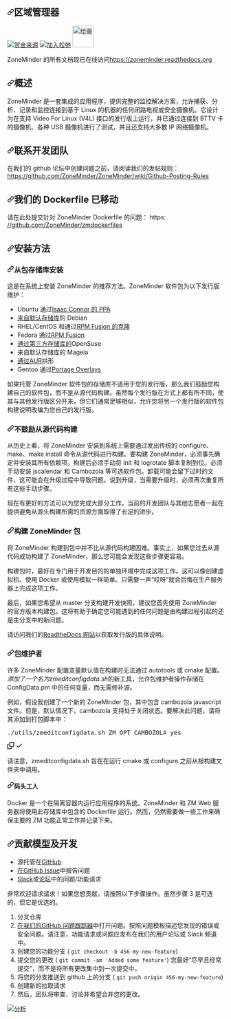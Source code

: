 <div class="Box-sc-g0xbh4-0 bJMeLZ js-snippet-clipboard-copy-unpositioned" data-hpc="true"><article class="markdown-body entry-content container-lg" itemprop="text"><h1 tabindex="-1" dir="auto"><a id="user-content-zoneminder" class="anchor" aria-hidden="true" tabindex="-1" href="#zoneminder"><svg class="octicon octicon-link" viewBox="0 0 16 16" version="1.1" width="16" height="16" aria-hidden="true"><path d="m7.775 3.275 1.25-1.25a3.5 3.5 0 1 1 4.95 4.95l-2.5 2.5a3.5 3.5 0 0 1-4.95 0 .751.751 0 0 1 .018-1.042.751.751 0 0 1 1.042-.018 1.998 1.998 0 0 0 2.83 0l2.5-2.5a2.002 2.002 0 0 0-2.83-2.83l-1.25 1.25a.751.751 0 0 1-1.042-.018.751.751 0 0 1-.018-1.042Zm-4.69 9.64a1.998 1.998 0 0 0 2.83 0l1.25-1.25a.751.751 0 0 1 1.042.018.751.751 0 0 1 .018 1.042l-1.25 1.25a3.5 3.5 0 1 1-4.95-4.95l2.5-2.5a3.5 3.5 0 0 1 4.95 0 .751.751 0 0 1-.018 1.042.751.751 0 0 1-1.042.018 1.998 1.998 0 0 0-2.83 0l-2.5 2.5a1.998 1.998 0 0 0 0 2.83Z"></path></svg></a><font style="vertical-align: inherit;"><font style="vertical-align: inherit;">区域管理器</font></font></h1>
<p dir="auto"><a href="https://www.bountysource.com/teams/zoneminder/issues?utm_source=ZoneMinder&amp;utm_medium=shield&amp;utm_campaign=bounties_received" rel="nofollow"><img src="https://camo.githubusercontent.com/bc462daa8780a4891fba46fe2b85142ec66828bbb90dad7fc983a17a6d643d0b/68747470733a2f2f6170692e626f756e7479736f757263652e636f6d2f62616467652f7465616d3f7465616d5f69643d323034267374796c653d626f756e746965735f7265636569766564" alt="赏金来源" data-canonical-src="https://api.bountysource.com/badge/team?team_id=204&amp;style=bounties_received" style="max-width: 100%;"></a>
<a href="https://join.slack.com/t/zoneminder-chat/shared_invite/enQtNTU0NDkxMDM5NDQwLTdhZmQ5Y2M2NWQyN2JkYTBiN2ZkMzIzZGQ0MDliMTRmM2FjZWRlYzUwYTQ2MjMwMTVjMzQ1NjYxOTdmMjE2MTE" title="加入松弛" rel="nofollow"><img src="https://github.com/ozonesecurity/ozonebase/raw/master/img/slacksm.png?raw=true" alt="加入松弛" style="max-width: 100%;"></a>
<a href="https://discord.gg/tHYyP9k66q" title="加入 Discord 服务器" rel="nofollow"><img src="https://camo.githubusercontent.com/ea56f1aae4eb527e8c964bff0c449d75c276a9344ad50ac997a719039e4daddc/68747470733a2f2f6173736574732d676c6f62616c2e776562736974652d66696c65732e636f6d2f3632353761646566393338363765353064383464333065322f3633366530613661343963663132376266393264653165325f69636f6e5f636c7964655f626c7572706c655f5247422e706e67" alt="绘画" width="50" data-canonical-src="https://assets-global.website-files.com/6257adef93867e50d84d30e2/636e0a6a49cf127bf92de1e2_icon_clyde_blurple_RGB.png" style="max-width: 100%;"></a></p>
<p dir="auto"><font style="vertical-align: inherit;"><font style="vertical-align: inherit;">ZoneMinder 的所有文档现已在线访问</font></font><a href="https://zoneminder.readthedocs.org" rel="nofollow"><font style="vertical-align: inherit;"><font style="vertical-align: inherit;">https://zoneminder.readthedocs.org</font></font></a></p>
<h2 tabindex="-1" dir="auto"><a id="user-content-overview" class="anchor" aria-hidden="true" tabindex="-1" href="#overview"><svg class="octicon octicon-link" viewBox="0 0 16 16" version="1.1" width="16" height="16" aria-hidden="true"><path d="m7.775 3.275 1.25-1.25a3.5 3.5 0 1 1 4.95 4.95l-2.5 2.5a3.5 3.5 0 0 1-4.95 0 .751.751 0 0 1 .018-1.042.751.751 0 0 1 1.042-.018 1.998 1.998 0 0 0 2.83 0l2.5-2.5a2.002 2.002 0 0 0-2.83-2.83l-1.25 1.25a.751.751 0 0 1-1.042-.018.751.751 0 0 1-.018-1.042Zm-4.69 9.64a1.998 1.998 0 0 0 2.83 0l1.25-1.25a.751.751 0 0 1 1.042.018.751.751 0 0 1 .018 1.042l-1.25 1.25a3.5 3.5 0 1 1-4.95-4.95l2.5-2.5a3.5 3.5 0 0 1 4.95 0 .751.751 0 0 1-.018 1.042.751.751 0 0 1-1.042.018 1.998 1.998 0 0 0-2.83 0l-2.5 2.5a1.998 1.998 0 0 0 0 2.83Z"></path></svg></a><font style="vertical-align: inherit;"><font style="vertical-align: inherit;">概述</font></font></h2>
<p dir="auto"><font style="vertical-align: inherit;"><font style="vertical-align: inherit;">ZoneMinder 是一套集成的应用程序，提供完整的监控解决方案，允许捕获、分析、记录和监控连接到基于 Linux 的机器的任何闭路电视或安全摄像机。</font><font style="vertical-align: inherit;">它设计为在支持 Video For Linux (V4L) 接口的发行版上运行，并已通过连接到 BTTV 卡的摄像机、各种 USB 摄像机进行了测试，并且还支持大多数 IP 网络摄像机。</font></font></p>
<h2 tabindex="-1" dir="auto"><a id="user-content-contacting-the-development-team" class="anchor" aria-hidden="true" tabindex="-1" href="#contacting-the-development-team"><svg class="octicon octicon-link" viewBox="0 0 16 16" version="1.1" width="16" height="16" aria-hidden="true"><path d="m7.775 3.275 1.25-1.25a3.5 3.5 0 1 1 4.95 4.95l-2.5 2.5a3.5 3.5 0 0 1-4.95 0 .751.751 0 0 1 .018-1.042.751.751 0 0 1 1.042-.018 1.998 1.998 0 0 0 2.83 0l2.5-2.5a2.002 2.002 0 0 0-2.83-2.83l-1.25 1.25a.751.751 0 0 1-1.042-.018.751.751 0 0 1-.018-1.042Zm-4.69 9.64a1.998 1.998 0 0 0 2.83 0l1.25-1.25a.751.751 0 0 1 1.042.018.751.751 0 0 1 .018 1.042l-1.25 1.25a3.5 3.5 0 1 1-4.95-4.95l2.5-2.5a3.5 3.5 0 0 1 4.95 0 .751.751 0 0 1-.018 1.042.751.751 0 0 1-1.042.018 1.998 1.998 0 0 0-2.83 0l-2.5 2.5a1.998 1.998 0 0 0 0 2.83Z"></path></svg></a><font style="vertical-align: inherit;"><font style="vertical-align: inherit;">联系开发团队</font></font></h2>
<p dir="auto"><font style="vertical-align: inherit;"><font style="vertical-align: inherit;">在我们的 github 论坛中创建问题之前，请阅读我们的发帖规则：
 </font></font><a href="https://github.com/ZoneMinder/ZoneMinder/wiki/Github-Posting-Rules"><font style="vertical-align: inherit;"><font style="vertical-align: inherit;">https://github.com/ZoneMinder/ZoneMinder/wiki/Github-Posting-Rules</font></font></a></p>
<h2 tabindex="-1" dir="auto"><a id="user-content-our-dockerfile-has-moved" class="anchor" aria-hidden="true" tabindex="-1" href="#our-dockerfile-has-moved"><svg class="octicon octicon-link" viewBox="0 0 16 16" version="1.1" width="16" height="16" aria-hidden="true"><path d="m7.775 3.275 1.25-1.25a3.5 3.5 0 1 1 4.95 4.95l-2.5 2.5a3.5 3.5 0 0 1-4.95 0 .751.751 0 0 1 .018-1.042.751.751 0 0 1 1.042-.018 1.998 1.998 0 0 0 2.83 0l2.5-2.5a2.002 2.002 0 0 0-2.83-2.83l-1.25 1.25a.751.751 0 0 1-1.042-.018.751.751 0 0 1-.018-1.042Zm-4.69 9.64a1.998 1.998 0 0 0 2.83 0l1.25-1.25a.751.751 0 0 1 1.042.018.751.751 0 0 1 .018 1.042l-1.25 1.25a3.5 3.5 0 1 1-4.95-4.95l2.5-2.5a3.5 3.5 0 0 1 4.95 0 .751.751 0 0 1-.018 1.042.751.751 0 0 1-1.042.018 1.998 1.998 0 0 0-2.83 0l-2.5 2.5a1.998 1.998 0 0 0 0 2.83Z"></path></svg></a><font style="vertical-align: inherit;"><font style="vertical-align: inherit;">我们的 Dockerfile 已移动</font></font></h2>
<p dir="auto"><font style="vertical-align: inherit;"><font style="vertical-align: inherit;">请在此处提交针对 ZoneMinder Dockerfile 的问题：
 https: </font></font><a href="https://github.com/ZoneMinder/zmdockerfiles"><font style="vertical-align: inherit;"><font style="vertical-align: inherit;">//github.com/ZoneMinder/zmdockerfiles</font></font></a></p>
<h2 tabindex="-1" dir="auto"><a id="user-content-installation-methods" class="anchor" aria-hidden="true" tabindex="-1" href="#installation-methods"><svg class="octicon octicon-link" viewBox="0 0 16 16" version="1.1" width="16" height="16" aria-hidden="true"><path d="m7.775 3.275 1.25-1.25a3.5 3.5 0 1 1 4.95 4.95l-2.5 2.5a3.5 3.5 0 0 1-4.95 0 .751.751 0 0 1 .018-1.042.751.751 0 0 1 1.042-.018 1.998 1.998 0 0 0 2.83 0l2.5-2.5a2.002 2.002 0 0 0-2.83-2.83l-1.25 1.25a.751.751 0 0 1-1.042-.018.751.751 0 0 1-.018-1.042Zm-4.69 9.64a1.998 1.998 0 0 0 2.83 0l1.25-1.25a.751.751 0 0 1 1.042.018.751.751 0 0 1 .018 1.042l-1.25 1.25a3.5 3.5 0 1 1-4.95-4.95l2.5-2.5a3.5 3.5 0 0 1 4.95 0 .751.751 0 0 1-.018 1.042.751.751 0 0 1-1.042.018 1.998 1.998 0 0 0-2.83 0l-2.5 2.5a1.998 1.998 0 0 0 0 2.83Z"></path></svg></a><font style="vertical-align: inherit;"><font style="vertical-align: inherit;">安装方法</font></font></h2>
<h3 tabindex="-1" dir="auto"><a id="user-content-install-from-a-package-repository" class="anchor" aria-hidden="true" tabindex="-1" href="#install-from-a-package-repository"><svg class="octicon octicon-link" viewBox="0 0 16 16" version="1.1" width="16" height="16" aria-hidden="true"><path d="m7.775 3.275 1.25-1.25a3.5 3.5 0 1 1 4.95 4.95l-2.5 2.5a3.5 3.5 0 0 1-4.95 0 .751.751 0 0 1 .018-1.042.751.751 0 0 1 1.042-.018 1.998 1.998 0 0 0 2.83 0l2.5-2.5a2.002 2.002 0 0 0-2.83-2.83l-1.25 1.25a.751.751 0 0 1-1.042-.018.751.751 0 0 1-.018-1.042Zm-4.69 9.64a1.998 1.998 0 0 0 2.83 0l1.25-1.25a.751.751 0 0 1 1.042.018.751.751 0 0 1 .018 1.042l-1.25 1.25a3.5 3.5 0 1 1-4.95-4.95l2.5-2.5a3.5 3.5 0 0 1 4.95 0 .751.751 0 0 1-.018 1.042.751.751 0 0 1-1.042.018 1.998 1.998 0 0 0-2.83 0l-2.5 2.5a1.998 1.998 0 0 0 0 2.83Z"></path></svg></a><font style="vertical-align: inherit;"><font style="vertical-align: inherit;">从包存储库安装</font></font></h3>
<p dir="auto"><font style="vertical-align: inherit;"><font style="vertical-align: inherit;">这是在系统上安装 ZoneMinder 的推荐方法。</font><font style="vertical-align: inherit;">ZoneMinder 软件包为以下发行版维护：</font></font></p>
<ul dir="auto">
<li><font style="vertical-align: inherit;"><font style="vertical-align: inherit;">Ubuntu 通过</font></font><a href="https://launchpad.net/~iconnor" rel="nofollow"><font style="vertical-align: inherit;"><font style="vertical-align: inherit;">Isaac Connor 的 PPA</font></font></a></li>
<li><font style="vertical-align: inherit;"><a href="https://packages.debian.org/search?searchon=names&amp;keywords=zoneminder" rel="nofollow"><font style="vertical-align: inherit;">来自默认存储库</font></a><font style="vertical-align: inherit;">的 Debian</font></font><a href="https://packages.debian.org/search?searchon=names&amp;keywords=zoneminder" rel="nofollow"><font style="vertical-align: inherit;"></font></a></li>
<li><font style="vertical-align: inherit;"><font style="vertical-align: inherit;">RHEL/CentOS 和通过</font></font><a href="http://rpmfusion.org" rel="nofollow"><font style="vertical-align: inherit;"><font style="vertical-align: inherit;">RPM Fusion 的克隆</font></font></a></li>
<li><font style="vertical-align: inherit;"><font style="vertical-align: inherit;">Fedora 通过</font></font><a href="http://rpmfusion.org" rel="nofollow"><font style="vertical-align: inherit;"><font style="vertical-align: inherit;">RPM Fusion</font></font></a></li>
<li><font style="vertical-align: inherit;"><a href="https://wiki.zoneminder.com/Installing_using_ZoneMinder_RPMs_for_SuSE" rel="nofollow"><font style="vertical-align: inherit;">通过第三方存储库的</font></a><font style="vertical-align: inherit;">OpenSuse</font></font><a href="https://wiki.zoneminder.com/Installing_using_ZoneMinder_RPMs_for_SuSE" rel="nofollow"><font style="vertical-align: inherit;"></font></a></li>
<li><font style="vertical-align: inherit;"><font style="vertical-align: inherit;">来自默认存储库的 Mageia</font></font></li>
<li><font style="vertical-align: inherit;"><a href="https://aur.archlinux.org/packages/zoneminder/" rel="nofollow"><font style="vertical-align: inherit;">通过AUR</font></a><font style="vertical-align: inherit;">拱形</font></font><a href="https://aur.archlinux.org/packages/zoneminder/" rel="nofollow"><font style="vertical-align: inherit;"></font></a></li>
<li><font style="vertical-align: inherit;"><font style="vertical-align: inherit;">Gentoo 通过</font></font><a href="http://gpo.zugaina.org/www-misc/zoneminder" rel="nofollow"><font style="vertical-align: inherit;"><font style="vertical-align: inherit;">Portage Overlays</font></font></a></li>
</ul>
<p dir="auto"><font style="vertical-align: inherit;"><font style="vertical-align: inherit;">如果托管 ZoneMinder 软件包的存储库不适用于您的发行版，那么我们鼓励您构建自己的软件包，而不是从源代码构建。</font><font style="vertical-align: inherit;">虽然每个发行版在方式上都有所不同，使其与其他发行版区分开来，但它们通常足够相似，允许您将另一个发行版的软件包构建说明改编为您自己的发行版。</font></font></p>
<h3 tabindex="-1" dir="auto"><a id="user-content-building-from-source-is-discouraged" class="anchor" aria-hidden="true" tabindex="-1" href="#building-from-source-is-discouraged"><svg class="octicon octicon-link" viewBox="0 0 16 16" version="1.1" width="16" height="16" aria-hidden="true"><path d="m7.775 3.275 1.25-1.25a3.5 3.5 0 1 1 4.95 4.95l-2.5 2.5a3.5 3.5 0 0 1-4.95 0 .751.751 0 0 1 .018-1.042.751.751 0 0 1 1.042-.018 1.998 1.998 0 0 0 2.83 0l2.5-2.5a2.002 2.002 0 0 0-2.83-2.83l-1.25 1.25a.751.751 0 0 1-1.042-.018.751.751 0 0 1-.018-1.042Zm-4.69 9.64a1.998 1.998 0 0 0 2.83 0l1.25-1.25a.751.751 0 0 1 1.042.018.751.751 0 0 1 .018 1.042l-1.25 1.25a3.5 3.5 0 1 1-4.95-4.95l2.5-2.5a3.5 3.5 0 0 1 4.95 0 .751.751 0 0 1-.018 1.042.751.751 0 0 1-1.042.018 1.998 1.998 0 0 0-2.83 0l-2.5 2.5a1.998 1.998 0 0 0 0 2.83Z"></path></svg></a><font style="vertical-align: inherit;"><font style="vertical-align: inherit;">不鼓励从源代码构建</font></font></h3>
<p dir="auto"><font style="vertical-align: inherit;"><font style="vertical-align: inherit;">从历史上看，将 ZoneMinder 安装到系统上需要通过发出传统的 configure、make、make install 命令从源代码进行构建。</font><font style="vertical-align: inherit;">要构建 ZoneMinder，必须事先确定并安装其所有依赖项。</font><font style="vertical-align: inherit;">构建后必须手动将 Init 和 logrotate 脚本复制到位。</font><font style="vertical-align: inherit;">必须手动安装 jscalendar 和 Cambozola 等可选软件包。</font><font style="vertical-align: inherit;">卸载可能会留下过时的文件，这可能会在升级过程中导致问题。</font><font style="vertical-align: inherit;">说到升级，当需要升级时，必须再次重复所有这些手动步骤。</font></font></p>
<p dir="auto"><font style="vertical-align: inherit;"><font style="vertical-align: inherit;">现在有更好的方法可以为您完成大部分工作。</font><font style="vertical-align: inherit;">当前的开发团队与其他志愿者一起在提供避免从源头构建所需的资源方面取得了长足的进步。</font></font></p>
<h3 tabindex="-1" dir="auto"><a id="user-content-building-a-zoneminder-package" class="anchor" aria-hidden="true" tabindex="-1" href="#building-a-zoneminder-package"><svg class="octicon octicon-link" viewBox="0 0 16 16" version="1.1" width="16" height="16" aria-hidden="true"><path d="m7.775 3.275 1.25-1.25a3.5 3.5 0 1 1 4.95 4.95l-2.5 2.5a3.5 3.5 0 0 1-4.95 0 .751.751 0 0 1 .018-1.042.751.751 0 0 1 1.042-.018 1.998 1.998 0 0 0 2.83 0l2.5-2.5a2.002 2.002 0 0 0-2.83-2.83l-1.25 1.25a.751.751 0 0 1-1.042-.018.751.751 0 0 1-.018-1.042Zm-4.69 9.64a1.998 1.998 0 0 0 2.83 0l1.25-1.25a.751.751 0 0 1 1.042.018.751.751 0 0 1 .018 1.042l-1.25 1.25a3.5 3.5 0 1 1-4.95-4.95l2.5-2.5a3.5 3.5 0 0 1 4.95 0 .751.751 0 0 1-.018 1.042.751.751 0 0 1-1.042.018 1.998 1.998 0 0 0-2.83 0l-2.5 2.5a1.998 1.998 0 0 0 0 2.83Z"></path></svg></a><font style="vertical-align: inherit;"><font style="vertical-align: inherit;">构建 ZoneMinder 包</font></font></h3>
<p dir="auto"><font style="vertical-align: inherit;"><font style="vertical-align: inherit;">将 ZoneMinder 构建到包中并不比从源代码构建困难。</font><font style="vertical-align: inherit;">事实上，如果您过去从源代码成功构建了 ZoneMinder，那么您可能会发现这些步骤更容易。</font></font></p>
<p dir="auto"><font style="vertical-align: inherit;"><font style="vertical-align: inherit;">构建包时，最好在专门用于开发目的的单独环境中完成这项工作。</font><font style="vertical-align: inherit;">这可以像创建虚拟机、使用 Docker 或使用模拟一样简单。</font><font style="vertical-align: inherit;">只需要一声“哎呀”就会后悔在生产服务器上完成这项工作。</font></font></p>
<p dir="auto"><font style="vertical-align: inherit;"><font style="vertical-align: inherit;">最后，如果您希望从 master 分支构建开发快照，建议您首先使用 ZoneMinder 的官方版本构建包。</font><font style="vertical-align: inherit;">这将有助于确定您可能遇到的任何问题是由构建过程引起的还是主分支中的新问题。</font></font></p>
<p dir="auto"><font style="vertical-align: inherit;"><font style="vertical-align: inherit;">请访问我们的</font></font><a href="https://zoneminder.readthedocs.org/en/stable/installationguide/index.html" rel="nofollow"><font style="vertical-align: inherit;"><font style="vertical-align: inherit;">ReadtheDocs 网站</font></font></a><font style="vertical-align: inherit;"><font style="vertical-align: inherit;">以获取发行版的具体说明。</font></font></p>
<h3 tabindex="-1" dir="auto"><a id="user-content-package-maintainers" class="anchor" aria-hidden="true" tabindex="-1" href="#package-maintainers"><svg class="octicon octicon-link" viewBox="0 0 16 16" version="1.1" width="16" height="16" aria-hidden="true"><path d="m7.775 3.275 1.25-1.25a3.5 3.5 0 1 1 4.95 4.95l-2.5 2.5a3.5 3.5 0 0 1-4.95 0 .751.751 0 0 1 .018-1.042.751.751 0 0 1 1.042-.018 1.998 1.998 0 0 0 2.83 0l2.5-2.5a2.002 2.002 0 0 0-2.83-2.83l-1.25 1.25a.751.751 0 0 1-1.042-.018.751.751 0 0 1-.018-1.042Zm-4.69 9.64a1.998 1.998 0 0 0 2.83 0l1.25-1.25a.751.751 0 0 1 1.042.018.751.751 0 0 1 .018 1.042l-1.25 1.25a3.5 3.5 0 1 1-4.95-4.95l2.5-2.5a3.5 3.5 0 0 1 4.95 0 .751.751 0 0 1-.018 1.042.751.751 0 0 1-1.042.018 1.998 1.998 0 0 0-2.83 0l-2.5 2.5a1.998 1.998 0 0 0 0 2.83Z"></path></svg></a><font style="vertical-align: inherit;"><font style="vertical-align: inherit;">包维护者</font></font></h3>
<p dir="auto"><font style="vertical-align: inherit;"><font style="vertical-align: inherit;">许多 ZoneMinder 配置变量默认值在构建时无法通过 autotools 或 cmake 配置。</font></font><em><font style="vertical-align: inherit;"><font style="vertical-align: inherit;">添加了一个名为zmeditconfigdata.sh</font></font></em><font style="vertical-align: inherit;"><font style="vertical-align: inherit;">的新工具</font><font style="vertical-align: inherit;">，允许包维护者操作存储在 ConfigData.pm 中的任何变量，而无需修补源。</font></font></p>
<p dir="auto"><font style="vertical-align: inherit;"><font style="vertical-align: inherit;">例如，假设我创建了一个新的 ZoneMinder 包，其中包含 cambozola javascript 文件。</font><font style="vertical-align: inherit;">但是，默认情况下，cambozola 支持处于关闭状态。</font><font style="vertical-align: inherit;">要解决此问题，请将其添加到打包脚本中：</font></font></p>
<div class="highlight highlight-source-shell notranslate position-relative overflow-auto" dir="auto"><pre>./utils/zmeditconfigdata.sh ZM_OPT_CAMBOZOLA yes</pre><div class="zeroclipboard-container">
    <clipboard-copy aria-label="Copy" class="ClipboardButton btn btn-invisible js-clipboard-copy m-2 p-0 tooltipped-no-delay d-flex flex-justify-center flex-items-center" data-copy-feedback="Copied!" data-tooltip-direction="w" value="./utils/zmeditconfigdata.sh ZM_OPT_CAMBOZOLA yes" tabindex="0" role="button">
      <svg aria-hidden="true" height="16" viewBox="0 0 16 16" version="1.1" width="16" data-view-component="true" class="octicon octicon-copy js-clipboard-copy-icon">
    <path d="M0 6.75C0 5.784.784 5 1.75 5h1.5a.75.75 0 0 1 0 1.5h-1.5a.25.25 0 0 0-.25.25v7.5c0 .138.112.25.25.25h7.5a.25.25 0 0 0 .25-.25v-1.5a.75.75 0 0 1 1.5 0v1.5A1.75 1.75 0 0 1 9.25 16h-7.5A1.75 1.75 0 0 1 0 14.25Z"></path><path d="M5 1.75C5 .784 5.784 0 6.75 0h7.5C15.216 0 16 .784 16 1.75v7.5A1.75 1.75 0 0 1 14.25 11h-7.5A1.75 1.75 0 0 1 5 9.25Zm1.75-.25a.25.25 0 0 0-.25.25v7.5c0 .138.112.25.25.25h7.5a.25.25 0 0 0 .25-.25v-7.5a.25.25 0 0 0-.25-.25Z"></path>
</svg>
      <svg aria-hidden="true" height="16" viewBox="0 0 16 16" version="1.1" width="16" data-view-component="true" class="octicon octicon-check js-clipboard-check-icon color-fg-success d-none">
    <path d="M13.78 4.22a.75.75 0 0 1 0 1.06l-7.25 7.25a.75.75 0 0 1-1.06 0L2.22 9.28a.751.751 0 0 1 .018-1.042.751.751 0 0 1 1.042-.018L6 10.94l6.72-6.72a.75.75 0 0 1 1.06 0Z"></path>
</svg>
    </clipboard-copy>
  </div></div>
<p dir="auto"><font style="vertical-align: inherit;"><font style="vertical-align: inherit;">请注意，zmeditconfigdata.sh 旨在在运行 cmake 或 configure 之前从根构建文件夹中调用。</font></font></p>
<h4 tabindex="-1" dir="auto"><a id="user-content-docker" class="anchor" aria-hidden="true" tabindex="-1" href="#docker"><svg class="octicon octicon-link" viewBox="0 0 16 16" version="1.1" width="16" height="16" aria-hidden="true"><path d="m7.775 3.275 1.25-1.25a3.5 3.5 0 1 1 4.95 4.95l-2.5 2.5a3.5 3.5 0 0 1-4.95 0 .751.751 0 0 1 .018-1.042.751.751 0 0 1 1.042-.018 1.998 1.998 0 0 0 2.83 0l2.5-2.5a2.002 2.002 0 0 0-2.83-2.83l-1.25 1.25a.751.751 0 0 1-1.042-.018.751.751 0 0 1-.018-1.042Zm-4.69 9.64a1.998 1.998 0 0 0 2.83 0l1.25-1.25a.751.751 0 0 1 1.042.018.751.751 0 0 1 .018 1.042l-1.25 1.25a3.5 3.5 0 1 1-4.95-4.95l2.5-2.5a3.5 3.5 0 0 1 4.95 0 .751.751 0 0 1-.018 1.042.751.751 0 0 1-1.042.018 1.998 1.998 0 0 0-2.83 0l-2.5 2.5a1.998 1.998 0 0 0 0 2.83Z"></path></svg></a><font style="vertical-align: inherit;"><font style="vertical-align: inherit;">码头工人</font></font></h4>
<p dir="auto"><font style="vertical-align: inherit;"><font style="vertical-align: inherit;">Docker 是一个在隔离容器内运行应用程序的系统。</font><font style="vertical-align: inherit;">ZoneMinder 和 ZM Web 服务器将使用此存储库中包含的 Dockerfile 运行。</font><font style="vertical-align: inherit;">然而，仍然需要做一些工作来确保主要的 ZM 功能正常工作并记录下来。</font></font></p>
<h2 tabindex="-1" dir="auto"><a id="user-content-contribution-model-and-development" class="anchor" aria-hidden="true" tabindex="-1" href="#contribution-model-and-development"><svg class="octicon octicon-link" viewBox="0 0 16 16" version="1.1" width="16" height="16" aria-hidden="true"><path d="m7.775 3.275 1.25-1.25a3.5 3.5 0 1 1 4.95 4.95l-2.5 2.5a3.5 3.5 0 0 1-4.95 0 .751.751 0 0 1 .018-1.042.751.751 0 0 1 1.042-.018 1.998 1.998 0 0 0 2.83 0l2.5-2.5a2.002 2.002 0 0 0-2.83-2.83l-1.25 1.25a.751.751 0 0 1-1.042-.018.751.751 0 0 1-.018-1.042Zm-4.69 9.64a1.998 1.998 0 0 0 2.83 0l1.25-1.25a.751.751 0 0 1 1.042.018.751.751 0 0 1 .018 1.042l-1.25 1.25a3.5 3.5 0 1 1-4.95-4.95l2.5-2.5a3.5 3.5 0 0 1 4.95 0 .751.751 0 0 1-.018 1.042.751.751 0 0 1-1.042.018 1.998 1.998 0 0 0-2.83 0l-2.5 2.5a1.998 1.998 0 0 0 0 2.83Z"></path></svg></a><font style="vertical-align: inherit;"><font style="vertical-align: inherit;">贡献模型及开发</font></font></h2>
<ul dir="auto">
<li><font style="vertical-align: inherit;"><font style="vertical-align: inherit;">源托管在</font></font><a href="https://github.com/ZoneMinder/ZoneMinder/"><font style="vertical-align: inherit;"><font style="vertical-align: inherit;">GitHub</font></font></a></li>
<li><font style="vertical-align: inherit;"><a href="https://github.com/ZoneMinder/ZoneMinder/issues"><font style="vertical-align: inherit;">在GitHub Issue</font></a><font style="vertical-align: inherit;">中报告问题</font></font><a href="https://github.com/ZoneMinder/ZoneMinder/issues"><font style="vertical-align: inherit;"></font></a></li>
<li><font style="vertical-align: inherit;"></font><a href="https://zoneminder-chat.slack.com/" rel="nofollow"><font style="vertical-align: inherit;"><font style="vertical-align: inherit;">Slack</font></font></a><font style="vertical-align: inherit;"><font style="vertical-align: inherit;">或</font><a href="https://forums.zoneminder.com" rel="nofollow"><font style="vertical-align: inherit;">论坛</font></a><font style="vertical-align: inherit;">中的问题/功能请求</font></font><a href="https://forums.zoneminder.com" rel="nofollow"><font style="vertical-align: inherit;"></font></a></li>
</ul>
<p dir="auto"><font style="vertical-align: inherit;"><font style="vertical-align: inherit;">非常欢迎请求请求！</font><font style="vertical-align: inherit;">如果您想贡献，请按照以下步骤操作。</font><font style="vertical-align: inherit;">虽然步骤 3 是可选的，但它是优选的。</font></font></p>
<ol dir="auto">
<li><font style="vertical-align: inherit;"><font style="vertical-align: inherit;">分叉仓库</font></font></li>
<li><font style="vertical-align: inherit;"></font><a href="https://github.com/ZoneMinder/ZoneMinder/issues"><font style="vertical-align: inherit;"><font style="vertical-align: inherit;">在我们的GitHub 问题跟踪器</font></font></a><font style="vertical-align: inherit;"><font style="vertical-align: inherit;">中打开问题</font><font style="vertical-align: inherit;">。</font><font style="vertical-align: inherit;">按照问题模板描述您发现的错误或安全问题。</font><font style="vertical-align: inherit;">请注意，功能请求或问题应发布在我们的用户论坛或 Slack 频道中。</font></font></li>
<li><font style="vertical-align: inherit;"><font style="vertical-align: inherit;">创建您的功能分支 ( </font></font><code>git checkout -b 456-my-new-feature</code><font style="vertical-align: inherit;"><font style="vertical-align: inherit;">)</font></font></li>
<li><font style="vertical-align: inherit;"><font style="vertical-align: inherit;">提交您的更改 ( </font></font><code>git commit -am 'Added some feature'</code><font style="vertical-align: inherit;"><font style="vertical-align: inherit;">) 您最好“尽早且经常提交”，而不是将所有更改集中到一次提交中。</font></font></li>
<li><font style="vertical-align: inherit;"><font style="vertical-align: inherit;">将您的分支推送到 github 上的分支 ( </font></font><code>git push origin 456-my-new-feature</code><font style="vertical-align: inherit;"><font style="vertical-align: inherit;">)</font></font></li>
<li><font style="vertical-align: inherit;"><font style="vertical-align: inherit;">创建新的拉取请求</font></font></li>
<li><font style="vertical-align: inherit;"><font style="vertical-align: inherit;">然后，团队将审查、讨论并希望合并您的更改。</font></font></li>
</ol>
<p dir="auto"><a href="https://github.com/igrigorik/ga-beacon"><img src="https://camo.githubusercontent.com/ded39dd7c9dfa75f4ac1bb59dc4279c6a8b99771b528f1a4414a1b24f7503030/68747470733a2f2f67612d626561636f6e2e61707073706f742e636f6d2f55412d31353134373237332d362f5a6f6e654d696e6465722f524541444d452e6d64" alt="分析" data-canonical-src="https://ga-beacon.appspot.com/UA-15147273-6/ZoneMinder/README.md" style="max-width: 100%;"></a></p>
</article></div>
